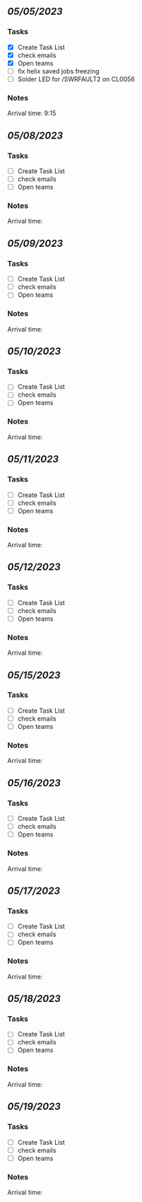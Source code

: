  ## *05/05/2023*
 ### Tasks
 - [X] Create Task List
 - [X] check emails
 - [X] Open teams
 - [ ] fix helix saved jobs freezing
 - [ ] Solder LED for /SWRFAULT2 on CL0056
 ### Notes
 Arrival time: 9:15
 
 
 
 
 
 ## *05/08/2023*
 ### Tasks
 - [ ] Create Task List
 - [ ] check emails
 - [ ] Open teams
 ### Notes
 Arrival time:
 
  ## *05/09/2023*
 ### Tasks
 - [ ] Create Task List
 - [ ] check emails
 - [ ] Open teams
 ### Notes
 Arrival time:
 
  ## *05/10/2023*
 ### Tasks
 - [ ] Create Task List
 - [ ] check emails
 - [ ] Open teams
 ### Notes
 Arrival time:
 
  ## *05/11/2023*
 ### Tasks
 - [ ] Create Task List
 - [ ] check emails
 - [ ] Open teams
 ### Notes
 Arrival time:
 
  ## *05/12/2023*
 ### Tasks
 - [ ] Create Task List
 - [ ] check emails
 - [ ] Open teams
 ### Notes
 Arrival time:
 
  ## *05/15/2023*
 ### Tasks
 - [ ] Create Task List
 - [ ] check emails
 - [ ] Open teams
 ### Notes
 Arrival time:
 
  ## *05/16/2023*
 ### Tasks
 - [ ] Create Task List
 - [ ] check emails
 - [ ] Open teams
 ### Notes
 Arrival time:
 
  ## *05/17/2023*
 ### Tasks
 - [ ] Create Task List
 - [ ] check emails
 - [ ] Open teams
 ### Notes
 Arrival time:
 
  ## *05/18/2023*
 ### Tasks
 - [ ] Create Task List
 - [ ] check emails
 - [ ] Open teams
 ### Notes
 Arrival time:
 
  ## *05/19/2023*
 ### Tasks
 - [ ] Create Task List
 - [ ] check emails
 - [ ] Open teams
 ### Notes
 Arrival time:
